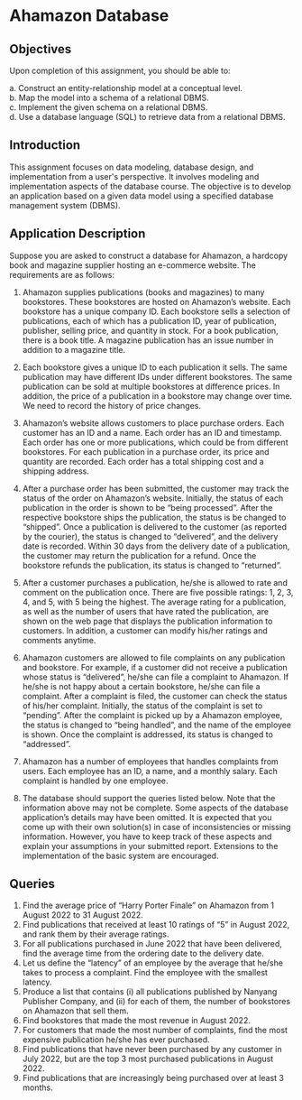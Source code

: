 # Ahamazon Database

## Objectives
Upon completion of this assignment, you should be able to:

a. Construct an entity-relationship model at a conceptual level.\
b. Map the model into a schema of a relational DBMS.\
c. Implement the given schema on a relational DBMS.\
d. Use a database language (SQL) to retrieve data from a relational DBMS.


## Introduction
This assignment focuses on data modeling, database design, and implementation from a user's perspective. It involves modeling and implementation aspects of the database course. The objective is to develop an application based on a given data model using a specified database management system (DBMS).


## Application Description
Suppose you are asked to construct a database for Ahamazon, a hardcopy book and magazine supplier hosting an e-commerce website. The requirements are as follows:

1. Ahamazon supplies publications (books and magazines) to many bookstores. These bookstores are hosted on Ahamazon’s website. Each bookstore has a unique company ID. Each bookstore sells a selection of publications, each of which has a publication ID, year of publication, publisher, selling price, and quantity in stock. For a book publication, there is a book title. A magazine publication has an issue number in addition to a magazine title.

2. Each bookstore gives a unique ID to each publication it sells. The same publication may have different IDs under different bookstores. The same publication can be sold at multiple bookstores at difference prices. In addition, the price of a publication in a bookstore may change over time. We need to record the history of price changes.

3. Ahamazon’s website allows customers to place purchase orders. Each customer has an ID and a name. Each order has an ID and timestamp. Each order has one or more publications, which could be from different bookstores. For each publication in a purchase order, its price and quantity are recorded. Each order has a total shipping cost and a shipping address.

4. After a purchase order has been submitted, the customer may track the status of the order on Ahamazon’s website. Initially, the status of each publication in the order is shown to be “being processed”. After the respective bookstore ships the publication, the status is be changed to “shipped”. Once a publication is delivered to the customer (as reported by the courier), the status is changed to “delivered”, and the delivery date is recorded. Within 30 days from the delivery date of a publication, the customer may return the publication for a refund. Once the bookstore refunds the publication, its status is changed to “returned”.

5. After a customer purchases a publication, he/she is allowed to rate and comment on the publication once. There are five possible ratings: 1, 2, 3, 4, and 5, with 5 being the highest. The average rating for a publication, as well as the number of users that have rated the publication, are shown on the web page that displays the publication information to customers. In addition, a customer can modify his/her ratings and comments anytime.

6. Ahamazon customers are allowed to file complaints on any publication and bookstore. For example, if a customer did not receive a publication whose status is “delivered”, he/she can file a complaint to Ahamazon. If he/she is not happy about a certain bookstore, he/she can file a complaint. After a complaint is filed, the customer can check the status of his/her complaint. Initially, the status of the complaint is set to “pending”. After the complaint is picked up by a Ahamazon employee, the status is changed to “being handled”, and the name of the employee is shown. Once the complaint is addressed, its status is changed to “addressed”.

7. Ahamazon has a number of employees that handles complaints from users. Each employee has an ID, a name, and a monthly salary. Each complaint is handled by one employee.

8. The database should support the queries listed below. Note that the information above may not be complete. Some aspects of the database application’s details may have been omitted. It is expected that you come up with their own solution(s) in case of inconsistencies or missing information. However, you have to keep track of these aspects and explain your assumptions in your submitted report. Extensions to the implementation of the basic system are encouraged.


## Queries

1. Find the average price of “Harry Porter Finale” on Ahamazon from 1 August 2022 to 31 August 2022.
2. Find publications that received at least 10 ratings of “5” in August 2022, and rank them by their average
ratings.
3. For all publications purchased in June 2022 that have been delivered, find the average time from the
ordering date to the delivery date.
4. Let us define the “latency” of an employee by the average that he/she takes to process a complaint.
Find the employee with the smallest latency.
5. Produce a list that contains (i) all publications published by Nanyang Publisher Company, and (ii) for
each of them, the number of bookstores on Ahamazon that sell them.
6. Find bookstores that made the most revenue in August 2022.
7. For customers that made the most number of complaints, find the most expensive publication he/she
has ever purchased.
8. Find publications that have never been purchased by any customer in July 2022, but are the top 3
most purchased publications in August 2022.
9. Find publications that are increasingly being purchased over at least 3 months.
